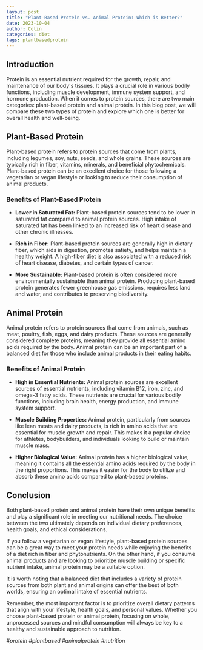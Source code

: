 ```yaml
---
layout: post
title: "Plant-Based Protein vs. Animal Protein: Which is Better?"
date: 2023-10-04
author: Colin
categories: diet
tags: plantbasedprotein
---
```


## Introduction

Protein is an essential nutrient required for the growth, repair, and maintenance of our body's tissues. It plays a crucial role in various bodily functions, including muscle development, immune system support, and hormone production. When it comes to protein sources, there are two main categories: plant-based protein and animal protein. In this blog post, we will compare these two types of protein and explore which one is better for overall health and well-being.

## Plant-Based Protein

Plant-based protein refers to protein sources that come from plants, including legumes, soy, nuts, seeds, and whole grains. These sources are typically rich in fiber, vitamins, minerals, and beneficial phytochemicals. Plant-based protein can be an excellent choice for those following a vegetarian or vegan lifestyle or looking to reduce their consumption of animal products.

### Benefits of Plant-Based Protein

- **Lower in Saturated Fat:** Plant-based protein sources tend to be lower in saturated fat compared to animal protein sources. High intake of saturated fat has been linked to an increased risk of heart disease and other chronic illnesses.

- **Rich in Fiber:** Plant-based protein sources are generally high in dietary fiber, which aids in digestion, promotes satiety, and helps maintain a healthy weight. A high-fiber diet is also associated with a reduced risk of heart disease, diabetes, and certain types of cancer.

- **More Sustainable:** Plant-based protein is often considered more environmentally sustainable than animal protein. Producing plant-based protein generates fewer greenhouse gas emissions, requires less land and water, and contributes to preserving biodiversity.

## Animal Protein

Animal protein refers to protein sources that come from animals, such as meat, poultry, fish, eggs, and dairy products. These sources are generally considered complete proteins, meaning they provide all essential amino acids required by the body. Animal protein can be an important part of a balanced diet for those who include animal products in their eating habits.

### Benefits of Animal Protein

- **High in Essential Nutrients:** Animal protein sources are excellent sources of essential nutrients, including vitamin B12, iron, zinc, and omega-3 fatty acids. These nutrients are crucial for various bodily functions, including brain health, energy production, and immune system support.

- **Muscle Building Properties:** Animal protein, particularly from sources like lean meats and dairy products, is rich in amino acids that are essential for muscle growth and repair. This makes it a popular choice for athletes, bodybuilders, and individuals looking to build or maintain muscle mass.

- **Higher Biological Value:** Animal protein has a higher biological value, meaning it contains all the essential amino acids required by the body in the right proportions. This makes it easier for the body to utilize and absorb these amino acids compared to plant-based proteins.

## Conclusion

Both plant-based protein and animal protein have their own unique benefits and play a significant role in meeting our nutritional needs. The choice between the two ultimately depends on individual dietary preferences, health goals, and ethical considerations.

If you follow a vegetarian or vegan lifestyle, plant-based protein sources can be a great way to meet your protein needs while enjoying the benefits of a diet rich in fiber and phytonutrients. On the other hand, if you consume animal products and are looking to prioritize muscle building or specific nutrient intake, animal protein may be a suitable option.

It is worth noting that a balanced diet that includes a variety of protein sources from both plant and animal origins can offer the best of both worlds, ensuring an optimal intake of essential nutrients.

Remember, the most important factor is to prioritize overall dietary patterns that align with your lifestyle, health goals, and personal values. Whether you choose plant-based protein or animal protein, focusing on whole, unprocessed sources and mindful consumption will always be key to a healthy and sustainable approach to nutrition.

*#protein #plantbased #animalprotein #nutrition*